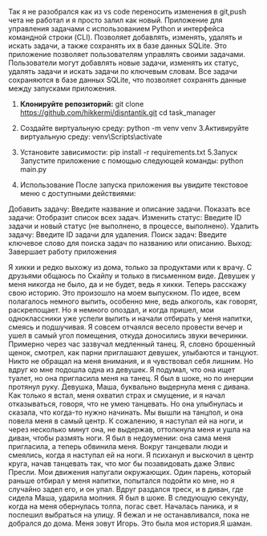 Так я не разобрался как из vs code переносить изменения в git,push чета не работал и я просто залил как новый.
Приложение для управления задачами с использованием Python и интерфейса командной строки (CLI). Позволяет добавлять, изменять, удалять и искать задачи, а также сохранять их в базе данных SQLite.
Это приложение позволяет пользователям управлять своими задачами. Пользователи могут добавлять новые задачи, изменять их статус, удалять задачи и искать задачи по ключевым словам. Все задачи сохраняются в базе данных SQLite, что позволяет сохранять данные между запусками приложения.
1. **Клонируйте репозиторий:**
   git clone https://github.com/hikkermi/disntantik.git
   cd task_manager
2. Создайте виртуальную среду:
python -m venv venv
3.Активируйте виртуальную среду:
venv\Scripts\activate
4. Установите зависимости:
pip install -r requirements.txt
5.Запуск
Запустите приложение с помощью следующей команды:
python main.py

6. Использование
После запуска приложения вы увидите текстовое меню с доступными действиями:

Добавить задачу: Введите название и описание задачи.
Показать все задачи: Отобразит список всех задач.
Изменить статус: Введите ID задачи и новый статус (не выполнено, в процессе, выполнено).
Удалить задачу: Введите ID задачи для удаления.
Поиск задач: Введите ключевое слово для поиска задач по названию или описанию.
Выход: Завершает работу приложения

Я хикки и редко выхожу из дома, только за продуктами или к врачу. С друзьями общаюсь по Скайпу и только в письменном виде. Девушек у меня никогда не было, да и не будет, ведь я хикки. Теперь расскажу свою историю.
Это произошло на моем выпускном. По идее, всем полагалось немного выпить, особенно мне, ведь алкоголь, как говорят, раскрепощает. Но я немного опоздал, и когда пришел, мои одноклассники уже успели выпить и начали отбирать у меня напитки, смеясь и подшучивая. Я совсем отчаялся весело провести вечер и ушел в самый угол помещения, откуда доносились звуки вечеринки.
Примерно через час зазвучал медленный танец. Я, словно брошенный щенок, смотрел, как парни приглашают девушек, улыбаются и танцуют. Никто не обращал на меня внимания, и я чувствовал себя лишним. Но вдруг ко мне подошла одна из девушек. Я подумал, что она ищет туалет, но она пригласила меня на танец. Я был в шоке, но по инерции протянул руку.
Девушка, Маша, буквально выдернула меня с дивана. Как только я встал, меня охватил страх и смущение, и я начал отказываться, говоря, что не умею танцевать. Но она улыбнулась и сказала, что когда-то нужно начинать. Мы вышли на танцпол, и она повела меня в самый центр.
К сожалению, я наступал ей на ноги, и через несколько минут она, не выдержав, оттолкнула меня и ушла на диван, чтобы размять ноги. Я был в недоумении: она сама меня пригласила, а теперь обвинила меня. Вокруг танцевали люди и смеялись, когда я наступал ей на ноги.
Я психанул и выскочил в центр круга, начав танцевать так, что мог бы позавидовать даже Элвис Пресли. Мои движения напугали окружающих. Один парень, который раньше отбирал у меня напитки, попытался подойти ко мне, но я случайно задел его, и он упал.
Вдруг раздался треск, и в диван, где сидела Маша, ударила молния. Я был в шоке. В следующую секунду, когда на меня обернулась толпа, погас свет. Началась паника, и я поспешил выбраться на улицу. Я бежал и не останавливался, пока не добрался до дома.
Меня зовут Игорь. Это была моя история.Я шаман.
